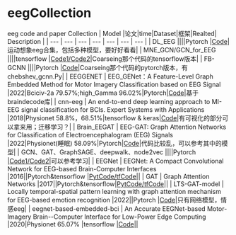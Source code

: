 # eegCollection
eeg code and paper Collection
| Model |论文|time|Dataset|框架|Realted| Description |
| --- | --- | --- | --- | --- | --- | --- | 
| DL_EEG ||||Pytorch |[Code](https://github.com/edw4rdyao/DL_EEG#public-datasets)|运动想象eeg合集，包括多种模型，要好好看看|
| MNE_GCN/GCN_for_EEG ||||tensorflow |[Code1/](https://github.com/magnumical/MNE_GCN)[Code2](https://github.com/magnumical/GCN_for_EEG)|Coarseing那个代码的tensorflow版本|
| FB-GCNN ||||Pytorch |[Code](https://github.com/yff12345/FB-GCNN)|Coarseing那个代码的pytorch版本，有chebshev_gcnn.Py|
| EEGGENET | EEG_GENet：A Feature-Level Graph Embedded Method for Motor Imagery Classification based on EEG Signal |2022|Bciciv-2a 79.57%;high_Gamma 96.02%|Pytorch|[Code](https://github.com/stickOverCarrot/EEGGENET)|基于braindecode库|
| cnn-eeg | An end-to-end deep learning approach to MI-EEG signal classification for BCIs. Expert Systems with Applications |2018|Physionet 58.8%，68.51%|tensorflow & keras|[Code](https://github.com/hauke-d/cnn-eeg)|有可视化的部分可以拿来用；迁移学习？|
| Brain_EEGAT | EEG-GAT: Graph Attention Networks for Classification of Electroencephalogram (EEG) Signals |2022|Physionet(睡眠) 58.09%|Pytorch|[Code](https://github.com/AIRightGpl/Brain_EEGAT)|代码比较乱，可以参考其中的模型|
| GCN、GAT、GraphSAGE、deepwalk、node2vec ||||Pytorch |[Code1/](https://github.com/shuxinyin/Graph-Learning)[Code2](https://github.com/dsgiitr/graph_nets)|可以参考学习|
| EEGNet | EEGNet: A Compact Convolutional Network for EEG-based Brain-Computer Interfaces |2016||Pytorch&tensorflow |[PytCode/](https://github.com/aliasvishnu/EEGNet)[tfCode](https://github.com/vlawhern/arl-eegmodels)||
| GAT | Graph Attention Networks |2017||Pytorch&tensorflow|[PytCode/](https://github.com/Diego999/pyGAT)[tfCode](https://github.com/PetarV-/GAT)||
| LTS-GAT-model | Locally temporal-spatial pattern learning with graph attention mechanism for EEG-based emotion recognition |2022||Pytorch |[Code](https://github.com/CFSRgroup/LTS-GAT-model)|只有网络模型，情感eeg|
| eegnet-based-embedded-bci | An Accurate EEGNet-based Motor-Imagery Brain--Computer Interface for Low-Power Edge Computing |2020|Physionet 65.07% |tensorflow |[Code](https://github.com/MHersche/eegnet-based-embedded-bci)||
